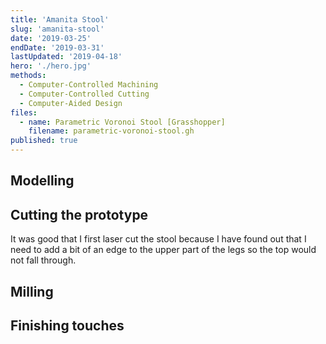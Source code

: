 ```yaml
---
title: 'Amanita Stool'
slug: 'amanita-stool'
date: '2019-03-25'
endDate: '2019-03-31'
lastUpdated: '2019-04-18'
hero: './hero.jpg'
methods:
  - Computer-Controlled Machining
  - Computer-Controlled Cutting
  - Computer-Aided Design
files:
  - name: Parametric Voronoi Stool [Grasshopper]
    filename: parametric-voronoi-stool.gh
published: true
---
```


## Modelling

## Cutting the prototype

It was good that I first laser cut the stool because I have found out that I need to add a bit of an edge to the upper part of the legs so the top would not fall through.

## Milling

## Finishing touches
